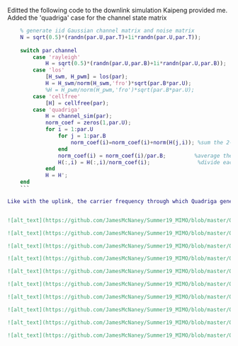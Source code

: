 Editted the following code to the downlink simulation Kaipeng provided me. Added the 'quadriga' case for the channel state matrix

```Matlab
    % generate iid Gaussian channel matrix and noise matrix
    N = sqrt(0.5)*(randn(par.U,par.T)+1i*randn(par.U,par.T));
    
    switch par.channel
        case 'rayleigh'
            H = sqrt(0.5)*(randn(par.U,par.B)+1i*randn(par.U,par.B));
        case 'los'
            [H_swm, H_pwm] = los(par);
            H = H_swm/norm(H_swm,'fro')*sqrt(par.B*par.U);
            %H = H_pwm/norm(H_pwm,'fro')*sqrt(par.B*par.U);
        case 'cellfree'
            [H] = cellfree(par);      
        case 'quadriga'
            H = channel_sim(par);
            norm_coef = zeros(1,par.U);                    
            for i = 1:par.U
                for j = 1:par.B
                    norm_coef(i)=norm_coef(i)+norm(H(j,i)); %sum the 2-norms of each column
                end
                norm_coef(i) = norm_coef(i)/par.B;         %average the 2-norm sum
                H(:,i) = H(:,i)/norm_coef(i);               %divide each entry of QuaDRiGa channel by avg 2-norm
            end
            H = H';
    end
    ```

Like with the uplink, the carrier frequency through which Quadriga generates the channel coefficients affects the effectiveness of the different downlink algorithms.


![alt_text](https://github.com/JamesMcNaney/Summer19_MIMO/blob/master/Quadriga/tutorials/downlink_figs/berlinUmaNlos_fc10e6.png)

![alt_text](https://github.com/JamesMcNaney/Summer19_MIMO/blob/master/Quadriga/tutorials/downlink_figs/berlinUmaNlos_fc20e6.png)

![alt_text](https://github.com/JamesMcNaney/Summer19_MIMO/blob/master/Quadriga/tutorials/downlink_figs/berlinUmaNlos_fc30e6.png)

![alt_text](https://github.com/JamesMcNaney/Summer19_MIMO/blob/master/Quadriga/tutorials/downlink_figs/berlinUmaNlos_fc10e9.png)

![alt_text](https://github.com/JamesMcNaney/Summer19_MIMO/blob/master/Quadriga/tutorials/downlink_figs/freespace_fc10e6.png)

![alt_text](https://github.com/JamesMcNaney/Summer19_MIMO/blob/master/Quadriga/tutorials/downlink_figs/freespace_fc20e6.png)

![alt_text](https://github.com/JamesMcNaney/Summer19_MIMO/blob/master/Quadriga/tutorials/downlink_figs/freespace_fc60e6.png)

![alt_text](https://github.com/JamesMcNaney/Summer19_MIMO/blob/master/Quadriga/tutorials/downlink_figs/freespace_fc30e9.png)

![alt_text](https://github.com/JamesMcNaney/Summer19_MIMO/blob/master/Quadriga/tutorials/downlink_figs/mmMagicLOS_fc10e6.png)

![alt_text](https://github.com/JamesMcNaney/Summer19_MIMO/blob/master/Quadriga/tutorials/downlink_figs/mmMagicLOS_fc10e9.png)
